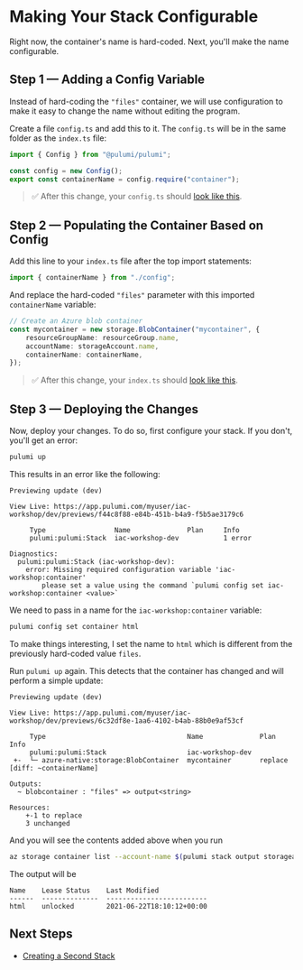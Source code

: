 # Making Your Stack Configurable

Right now, the container's name is hard-coded. Next, you'll make the name configurable.

## Step 1 &mdash; Adding a Config Variable

Instead of hard-coding the `"files"` container, we will use configuration to make it easy to change the name without editing the program.

Create a file `config.ts` and add this to it.  The `config.ts` will be in the same folder as the `index.ts` file:

```ts
import { Config } from "@pulumi/pulumi";

const config = new Config();
export const containerName = config.require("container");
```

> :white_check_mark: After this change, your `config.ts` should [look like this](./code/05/config.ts).

## Step 2 &mdash; Populating the Container Based on Config

Add this line to your `index.ts` file after the top import statements:

```ts
import { containerName } from "./config";
```

And replace the hard-coded `"files"` parameter with this imported `containerName` variable:

```typescript
// Create an Azure blob container
const mycontainer = new storage.BlobContainer("mycontainer", {
    resourceGroupName: resourceGroup.name,
    accountName: storageAccount.name,
    containerName: containerName,
});
```

> :white_check_mark: After this change, your `index.ts` should [look like this](./code/05/index.ts).

## Step 3 &mdash; Deploying the Changes

Now, deploy your changes. To do so, first configure your stack. If you don't, you'll get an error:

```bash
pulumi up
```

This results in an error like the following:

```
Previewing update (dev)

View Live: https://app.pulumi.com/myuser/iac-workshop/dev/previews/f44c8f88-e84b-451b-b4a9-f5b5ae3179c6

     Type                 Name              Plan     Info
     pulumi:pulumi:Stack  iac-workshop-dev           1 error
 
Diagnostics:
  pulumi:pulumi:Stack (iac-workshop-dev):
    error: Missing required configuration variable 'iac-workshop:container'
        please set a value using the command `pulumi config set iac-workshop:container <value>`
```

We need to pass in a name for the `iac-workshop:container` variable:

```bash
pulumi config set container html
```

To make things interesting, I set the name to `html` which is different from the previously hard-coded value `files`.

Run `pulumi up` again. This detects that the container has changed and will perform a simple update:

```
Previewing update (dev)

View Live: https://app.pulumi.com/myuser/iac-workshop/dev/previews/6c32df8e-1aa6-4102-b4ab-88b0e9af53cf

     Type                                   Name              Plan        Info
     pulumi:pulumi:Stack                    iac-workshop-dev              
 +-  └─ azure-native:storage:BlobContainer  mycontainer       replace     [diff: ~containerName]
 
Outputs:
  ~ blobcontainer : "files" => output<string>

Resources:
    +-1 to replace
    3 unchanged
```

And you will see the contents added above when you run
```bash
az storage container list --account-name $(pulumi stack output storageaccount) -o table
```

The output will be
```
Name    Lease Status    Last Modified
------  --------------  -------------------------
html    unlocked        2021-06-22T18:10:12+00:00
```

## Next Steps

* [Creating a Second Stack](./06-creating-a-second-stack.md)